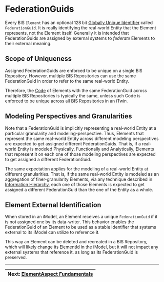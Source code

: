 # FederationGuids

Every BIS `Element` has an optional 128 bit [Globally Unique Identifier](https://en.wikipedia.org/wiki/Universally_unique_identifier) called `FederationGuid`. It is really identifying the real-world Entity that the Element represents, not the Element itself. Generally it is intended that FederationGuids are assigned by external systems to *federate* Elements to their external meaning.

## Scope of Uniqueness

Assigned FederationGuids are enforced to be unique on a single BIS Repository. However, multiple BIS Repositories can use the same FederationGuid in order to refer to the same real-world Entity.

Therefore, the [Code](./codes.md) of Elements with the same FederationGuid across multiple BIS Repositories is typically the same, unless such Code is enforced to be unique across all BIS Repositories in an iTwin.

## Modeling Perspectives and Granularities

Note that a FederationGuid is implicitly representing a real-world Entity at a particular granularity and modeling-perspective. Thus, Elements that represent the same real-world Entity across different modeling perspectives are expected to get assigned different FederationGuids. That is, if a real-world Entity is modeled Physically, Functionally and Analytically, Elements that represent it on each one of those modeling perspectives are expected to get assigned a different FederationGuid.

The same expectation applies for the modeling of a real-world Entity at different granularities. That is, if the same real-world Entity is modeled as an aggregation of finer-granularity Elements, via any technique described in [Information Hierarchy](../data-organization/information-hierarchy.md#hierarchy-constructs), each one of those Elements is expected to get assigned a different FederationGuid than the one of the Entity as a whole.

## Element External Identification

When stored in an iModel, an Element receives a unique `FederationGuid` if it is not assigned one by its data-writer. This behavior enables the FederationGuid of an Element to be used as a stable identifier that systems external to its iModel can utilize to reference it.

This way an Element can be deleted and recreated in a BIS Repository, which will likely change its [ElementId](./element-fundamentals.md#elementids-in-imodels) in the iModel, but it will not impact any external systems that reference it, as long as its FederationGuid is preserved.

---
| Next: [ElementAspect Fundamentals](./elementaspect-fundamentals.md)
|:---
